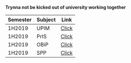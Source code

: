 **Trynna not be kicked out of university working together**

|Semester|Subject|Link|
|--------|-------|----|
|1H2019|UPIM|[Click](https://github.com/trueddd/UniversityExams/blob/master/upim/UPIM.md)|
|1H2019|PrIS|[Click](https://github.com/trueddd/UniversityExams/blob/master/pris/PrIS.md)|
|1H2019|OBiP|[Click](https://github.com/trueddd/UniversityExams/blob/master/obip/obip.md)|
|1H2019|SPP|[Click](https://github.com/trueddd/UniversityExams/blob/master/spp/spp.md)|
